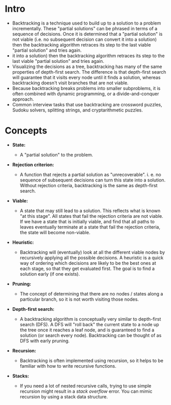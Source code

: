 # Intro
- Backtracking is a technique used to build up to a solution to a problem incrementally. These "partial solutions" can be phrased in terms of a sequence of decisions. Once it is determined that a "partial solution" is not viable (i.e. no subsequent decision can convert it into a solution) then the backtracking algorithm retraces its step to the last viable "partial solution" and tries again.
- it into a solution) then the backtracking algorithm retraces its step to the last viable "partial solution" and tries again.
- Visualizing the decisions as a tree, backtracking has many of the same properties of depth-first search. The difference is that depth-first search will guarantee that it visits every node until it finds a solution, whereas backtracking doesn't visit branches that are not viable.
- Because backtracking breaks problems into smaller subproblems, it is often combined with dynamic programming, or a divide-and-conquer approach.
- Common interview tasks that use backtracking are crossword puzzles, Sudoku solvers, splitting strings, and cryptarithmetic puzzles.

# Concepts

-   **State:** 
	- A "partial solution" to the problem.
-   **Rejection criterion:** 
	- A function that rejects a partial solution as "unrecoverable". i. e. no sequence of subsequent decisions can turn this state into a solution. Without rejection criteria, backtracking is the same as depth-first search.
-   **Viable:** 
	- A state that may still lead to a solution. This reflects what is known "at this stage". All states that fail the rejection criteria are not viable. If we have a state that is initially viable, and find that all paths to leaves eventually terminate at a state that fail the rejection criteria, the state will become non-viable.
-   **Heuristic:** 
	- Backtracking will (eventually) look at all the different viable nodes by recursively applying all the possible decisions. A heuristic is a quick way of ordering which decisions are likely to be the best ones at each stage, so that they get evaluated first. The goal is to find a solution early (if one exists).
-   **Pruning:** 
	- The concept of determining that there are no nodes / states along a particular branch, so it is not worth visiting those nodes.

-   **Depth-first search:**  
	- A backtracking algorithm is conceptually very similar to depth-first search (DFS). A DFS will "roll back" the current state to a node up the tree once it reaches a leaf node, and is guaranteed to find a solution (or search every node). Backtracking can be thought of as DFS with early pruning.
-   **Recursion:**  
	- Backtracking is often implemented using recursion, so it helps to be familiar with how to write recursive functions.
-   **Stacks:**  
	- If you need a lot of nested recursive calls, trying to use simple recursion might result in a _stack overflow_ error. You can mimic recursion by using a stack data structure.